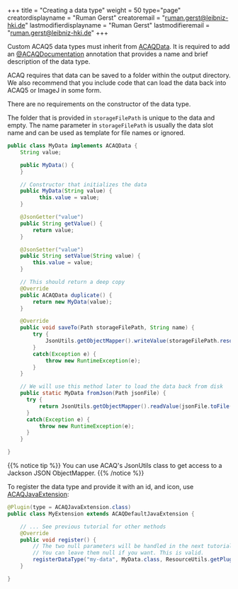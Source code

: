 +++
title = "Creating a data type"
weight = 50
type="page"
creatordisplayname = "Ruman Gerst"
creatoremail = "ruman.gerst@leibniz-hki.de"
lastmodifierdisplayname = "Ruman Gerst"
lastmodifieremail = "ruman.gerst@leibniz-hki.de"
+++

Custom ACAQ5 data types must inherit from [ACAQData](/external/apidocs/org/hkijena/acaq5/api/data/ACAQData.html). It is required to add an [@ACAQDocumentation](/external/apidocs/org/hkijena/acaq5/api/ACAQDocumentation.html) annotation that provides a name and brief description of the data type.

ACAQ requires that data can be saved to a folder within the output directory. We also
recommend that you include code that can load the data back into ACAQ5 or ImageJ in some form.

There are no requirements on the constructor of the data type.

The folder that is provided in `storageFilePath` is unique to the data and empty.
The name parameter in `storageFilePath` is usually the data slot name and can be used as template for file names or ignored.


```java
public class MyData implements ACAQData {
    String value;

    public MyData() {
    }

    // Constructor that initializes the data
    public MyData(String value) {
          this.value = value;
    }

    @JsonGetter("value")
    public String getValue() {
        return value;
    }

    @JsonSetter("value")
    public String setValue(String value) {
        this.value = value;
    }

    // This should return a deep copy
    @Override
    public ACAQData duplicate() {
        return new MyData(value);
    }

    @Override
    public void saveTo(Path storageFilePath, String name) {
        try {
            JsonUtils.getObjectMapper().writeValue(storageFilePath.resolve(name + ".json").toFile(), this);
        }
        catch(Exception e) {
            throw new RuntimeException(e);
        }
    }

    // We will use this method later to load the data back from disk
    public static MyData fromJson(Path jsonFile) {
      try {
          return JsonUtils.getObjectMapper().readValue(jsonFile.toFile(), MyData.class);
      }
      catch(Exception e) {
          throw new RuntimeException(e);
      }
    }

}
```

{{% notice tip %}}
You can use ACAQ's JsonUtils class to get access to a Jackson JSON ObjectMapper.
{{% /notice %}}

To register the data type and provide it with an id, and icon, use [ACAQJavaExtension](/external/apidocs/org/hkijena/acaq5/ACAQJavaExtension.html):

```java
@Plugin(type = ACAQJavaExtension.class)
public class MyExtension extends ACAQDefaultJavaExtension {

    // ... See previous tutorial for other methods
    @Override
    public void register() {
        // The two null parameters will be handled in the next tutorials
        // You can leave them null if you want. This is valid.
        registerDataType("my-data", MyData.class, ResourceUtils.getPluginResource("/icons/data-types/data-type.png"), null, null);
    }

}
```
